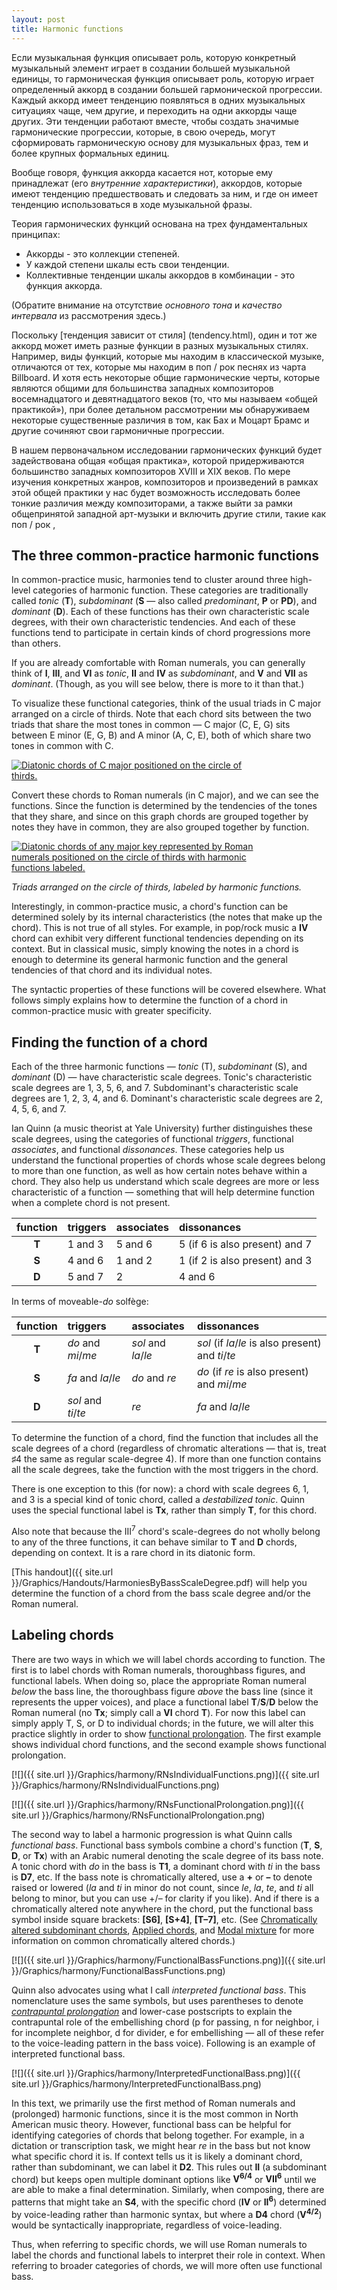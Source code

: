 ```yaml
---
layout: post
title: Harmonic functions
---
```


Если музыкальная функция описывает роль, которую конкретный музыкальный элемент играет в создании большей музыкальной единицы, то гармоническая функция описывает роль, которую играет определенный аккорд в создании большей гармонической прогрессии. Каждый аккорд имеет тенденцию появляться в одних музыкальных ситуациях чаще, чем другие, и переходить на одни аккорды чаще других. Эти тенденции работают вместе, чтобы создать значимые гармонические прогрессии, которые, в свою очередь, могут сформировать гармоническую основу для музыкальных фраз, тем и более крупных формальных единиц.

Вообще говоря, функция аккорда касается нот, которые ему принадлежат (его *внутренние характеристики*), аккордов, которые имеют тенденцию предшествовать и следовать за ним, и где он имеет тенденцию использоваться в ходе музыкальной фразы.

Теория гармонических функций основана на трех фундаментальных принципах:

- Аккорды - это коллекции степеней.
- У каждой степени шкалы есть свои тенденции.
- Коллективные тенденции шкалы аккордов в комбинации - это функция аккорда.

(Обратите внимание на отсутствие *основного тона* и *качество интервала* из рассмотрения здесь.)

Поскольку [тенденция зависит от стиля] (tendency.html), один и тот же аккорд может иметь разные функции в разных музыкальных стилях. Например, виды функций, которые мы находим в классической музыке, отличаются от тех, которые мы находим в поп / рок песнях из чарта Billboard. И хотя есть некоторые общие гармонические черты, которые являются общими для большинства западных композиторов восемнадцатого и девятнадцатого веков (то, что мы называем «общей практикой»), при более детальном рассмотрении мы обнаруживаем некоторые существенные различия в том, как Бах и Моцарт Брамс и другие сочиняют свои гармоничные прогрессии.

В нашем первоначальном исследовании гармонических функций будет задействована общая «общая практика», которой придерживаются большинство западных композиторов XVIII и XIX веков. По мере изучения конкретных жанров, композиторов и произведений в рамках этой общей практики у нас будет возможность исследовать более тонкие различия между композиторами, а также выйти за рамки общепринятой западной арт-музыки и включить другие стили, такие как поп / рок ,

## The three common-practice harmonic functions

In common-practice music, harmonies tend to cluster around three high-level categories of harmonic function. These categories are traditionally called *tonic* (**T**), *subdominant* (**S** — also called *predominant*, **P** or **PD**), and *dominant* (**D**). Each of these functions has their own characteristic scale degrees, with their own characteristic tendencies. And each of these functions tend to participate in certain kinds of chord progressions more than others.

If you are already comfortable with Roman numerals, you can generally think of **I**, **III**, and **VI** as *tonic*, **II** and **IV** as *subdominant*, and **V** and **VII** as *dominant*. (Though, as you will see below, there is more to it than that.) 

To visualize these functional categories, think of the usual triads in C major arranged on a circle of thirds. Note that each chord sits between the two triads that share the most tones in common — C major (C, E, G) sits between E minor (E, G, B) and A minor (A, C, E), both of which share two tones in common with C.

<a href="Graphics/harmony/circleOfThirds-leadSheet.png"><img src="Graphics/harmony/circleOfThirds-leadSheet.png" style="max-width: 400px; border: 1px;" alt="Diatonic chords of C major positioned on the circle of thirds."></a>

Convert these chords to Roman numerals (in C major), and we can see the functions. Since the function is determined by the tendencies of the tones that they share, and since on this graph chords are grouped together by notes they have in common, they are also grouped together by function.

<a href="Graphics/harmony/circleOfThirds-functions.png"><img src="Graphics/harmony/circleOfThirds-functions.png" style="max-width: 400px; border: 1px;" alt="Diatonic chords of any major key represented by Roman numerals positioned on the circle of thirds with harmonic functions labeled."></a>

*Triads arranged on the circle of thirds, labeled by harmonic functions.*

Interestingly, in common-practice music, a chord's function can be determined solely by its internal characteristics (the notes that make up the chord). This is not true of all styles. For example, in pop/rock music a **IV** chord can exhibit very different functional tendencies depending on its context. But in classical music, simply knowing the notes in a chord is enough to determine its general harmonic function and the general tendencies of that chord and its individual notes.

The syntactic properties of these functions will be covered elsewhere. What follows simply explains how to determine the function of a chord in common-practice music with greater specificity.

## Finding the function of a chord ##

Each of the three harmonic functions — *tonic* (T), *subdominant* (S), and *dominant* (D) — have characteristic scale degrees. Tonic's characteristic scale degrees are 1, 3, 5, 6, and 7. Subdominant's characteristic scale degrees are 1, 2, 3, 4, and 6. Dominant's characteristic scale degrees are 2, 4, 5, 6, and 7.

Ian Quinn (a music theorist at Yale University) further distinguishes these scale degrees, using the categories of functional *triggers*, functional *associates*, and functional *dissonances*. These categories help us understand the functional properties of chords whose scale degrees belong to more than one function, as well as how certain notes behave within a chord. They also help us understand which scale degrees are more or less characteristic of a function ― something that will help determine function when a complete chord is not present.

| function 	| triggers 	| associates 	| dissonances 	|
| :-: | :- | :- | :- |
| **T**	| 1 and 3	| 5 and 6	| 5 (if 6 is also present) and 7 |
| **S**	| 4 and 6	| 1 and 2	| 1 (if 2 is also present) and 3 |
| **D**	| 5 and 7	| 2	| 4 and 6 |


In terms of moveable-*do* solfège:

| function 	| triggers 	| associates 	| dissonances 	|
| :-: | :- | :- | :- |
| **T**	| *do* and *mi*/*me*	| *sol* and *la*/*le*	| *sol* (if *la*/*le* is also present) and *ti*/*te*
| **S**	| *fa* and *la*/*le*	| *do* and *re*	| *do* (if *re* is also present) and *mi*/*me*
| **D**	| *sol* and *ti*/*te*	| *re*	| *fa* and *la*/*le*

To determine the function of a chord, find the function that includes all the scale degrees of a chord (regardless of chromatic alterations ― that is, treat &#9839;4 the same as regular scale-degree 4). If more than one function contains all the scale degrees, take the function with the most triggers in the chord.

There is one exception to this (for now): a chord with scale degrees 6, 1, and 3 is a special kind of tonic chord, called a *destabilized tonic*. Quinn uses the special functional label is **Tx**, rather than simply **T**, for this chord.

Also note that because the III<sup>7</sup> chord's scale-degrees do not wholly belong to any of the three functions, it can behave similar to **T** and **D** chords, depending on context. It is a rare chord in its diatonic form.

[This handout]({{ site.url }}/Graphics/Handouts/HarmoniesByBassScaleDegree.pdf) will help you determine the function of a chord from the bass scale degree and/or the Roman numeral.

## Labeling chords ##

There are two ways in which we will label chords according to function. The first is to label chords with Roman numerals, thoroughbass figures, and functional labels. When doing so, place the appropriate Roman numeral *below* the bass line, the thoroughbass figure *above* the bass line (since it represents the upper voices), and place a functional label **T**/**S**/**D** below the Roman numeral (no **Tx**; simply call a **VI** chord **T**). For now this label can simply apply T, S, or D to individual chords; in the future, we will alter this practice slightly in order to show [functional prolongation](harmonicSyntax2.html). The first example shows individual chord functions, and the second example shows functional prolongation.

[![]({{ site.url }}/Graphics/harmony/RNsIndividualFunctions.png)]({{ site.url }}/Graphics/harmony/RNsIndividualFunctions.png)

[![]({{ site.url }}/Graphics/harmony/RNsFunctionalProlongation.png)]({{ site.url }}/Graphics/harmony/RNsFunctionalProlongation.png)

The second way to label a harmonic progression is what Quinn calls *functional bass*. Functional bass symbols combine a chord's function (**T**, **S**, **D**, or **Tx**) with an Arabic numeral denoting the scale degree of its bass note. A tonic chord with *do* in the bass is **T1**, a dominant chord with *ti* in the bass is **D7**, etc. If the bass note is chromatically altered, use a **+** or **–** to denote raised or lowered (*la* and *ti* in minor do not count, since *le*, *la*, *te*, and *ti* all belong to minor, but you can use +/– for clarity if you like). And if there is a chromatically altered note anywhere in the chord, put the functional bass symbol inside square brackets: **[S6]**, **[S+4]**, **[T–7]**, etc. (See [Chromatically altered subdominant chords](alteredSubdominants.html), [Applied chords](appliedChords.html), and [Modal mixture](modalMixture.html) for more information on common chromatically altered chords.)

[![]({{ site.url }}/Graphics/harmony/FunctionalBassFunctions.png)]({{ site.url }}/Graphics/harmony/FunctionalBassFunctions.png)

Quinn also advocates using what I call *interpreted functional bass*. This nomenclature uses the same symbols, but uses parentheses to denote [*contrapuntal prolongation*](https://combobee.github.io/harmonicSyntax2.html) and lower-case postscripts to explain the contrapuntal role of the embellishing chord (p for passing, n for neighbor, i for incomplete neighbor, d for divider, e for embellishing — all of these refer to the voice-leading pattern in the bass voice). Following is an example of interpreted functional bass.

[![]({{ site.url }}/Graphics/harmony/InterpretedFunctionalBass.png)]({{ site.url }}/Graphics/harmony/InterpretedFunctionalBass.png)

In this text, we primarily use the first method of Roman numerals and (prolonged) harmonic functions, since it is the most common in North American music theory. However, functional bass can be helpful for identifying categories of chords that belong together. For example, in a dictation or transcription task, we might hear *re* in the bass but not know what specific chord it is. If context tells us it is likely a dominant chord, rather than subdominant, we can label it **D2**. This rules out **II** (a subdominant chord) but keeps open multiple dominant options like **V<sup>6/4</sup>** or **VII<sup>6</sup>** until we are able to make a final determination. Similarly, when composing, there are patterns that might take an **S4**, with the specific chord (**IV** or **II<sup>6</sup>**) determined by voice-leading rather than harmonic syntax, but where a **D4** chord (**V<sup>4/2</sup>**) would be syntactically inappropriate, regardless of voice-leading.

Thus, when referring to specific chords, we will use Roman numerals to label the chords and functional labels to interpret their role in context. When referring to broader categories of chords, we will more often use functional bass.